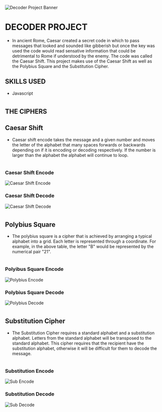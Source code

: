 ![Decoder Project Banner](https://user-images.githubusercontent.com/79054830/137152333-97848bca-9ff0-4887-913b-0a328f19f1c3.jpeg)
#
# DECODER PROJECT
- In ancient Rome, Caesar created a secret code in which to pass messages that looked and sounded like gibberish but once the key was used the code would read
sensative information that could be detrimental to Rome if understood by the enemy. The code was called the Caesar Shift. This project makes use of the Caesar 
Shift as well as the Polybius Square and the Substitution Cipher.

## SKILLS USED
* Javascript

#
## THE CIPHERS

## Caesar Shift
* Caesar shift encode takes the message and a given number and moves the letter of the alphabet that many spaces forwards or backwards depending on if it is encoding or decoding respectively. If the number is larger than the alphabet the alphabet will continue to loop.

#
### Caesar Shift Encode
![Caesar Shift Encode](https://user-images.githubusercontent.com/79054830/137157576-925752fe-aced-4993-bc88-12a468032026.png)

### Caesar Shift Decode
![Caesar Shift Decode](https://user-images.githubusercontent.com/79054830/137158014-ddfc9015-2744-467a-a3a4-d73d206af5a4.png)

#
## Polybius Square
* The polybius square is a cipher that is achieved by arranging a typical alphabet into a grid. Each letter is represented through a coordinate. For example, in the above table, the letter "B" would be represented by the numerical pair "21".

#
### Polyibus Square Encode
![Polybius Encode](https://user-images.githubusercontent.com/79054830/137158516-0a748a9a-b15c-4ebc-9c4d-c7b9418a9028.png)

### Polybius Square Decode 
![Polybius Decode](https://user-images.githubusercontent.com/79054830/137159002-a8fcab5d-b728-4826-8d9a-838d1984c85c.png)

#
## Substitution Cipher
* The Substitution Cipher requires a standard alphabet and a substitution alphabet. Letters from the standard alphabet will be transposed to the standard alphabet. This cipher requires that the recipient have the substitution alphabet, otherwise it will be difficult for them to decode the message.

#
### Substitution Encode 
![Sub Encode](https://user-images.githubusercontent.com/79054830/137159726-a517ef5b-0214-418d-9a1d-478d37aadc5c.png)

### Substitution Decode 
![Sub Decode](https://user-images.githubusercontent.com/79054830/137159928-f573bf72-95e5-43fb-95ea-1164fb704877.png)
